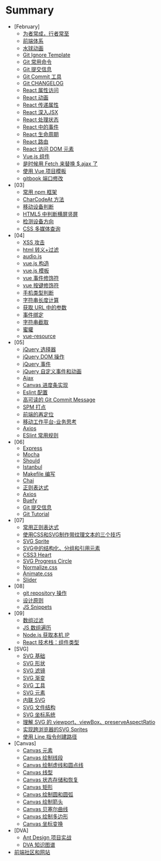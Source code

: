 # Summary

* [February]
    * [为者常成，行者常至](/02/06.begin.md)
    * [前端体系](/02/08.frontend.map.md)
    * [水球动画](/02/08.water.bubble.md)
    * [Git Ignore Template](/02/08.gitignore.template.md)
    * [Git 常用命令](/02/09.git.command.md)
    * [Git 提交信息](/02/09.git.commit.md)
    * [Git Commit 工具](/02/09.git.commit.tools.md)
    * [Git CHANGELOG](/02/09.git.changelog.md)
    * [React 属性访问](/02/10.react.props.md)
    * [React 动画](/02/10.react.animate.md)
    * [React 传递属性](/02/13.react.props.transmit.md)
    * [React 深入JSX](/02/13.react.jsx.md)
    * [React 处理状态](/02/13.react.state.md)
    * [React 中的事件](/02/13.react.events.md)
    * [React 生命周期](/02/13.react.lifecycle.md)
    * [React 路由](/02/13.react.router.md)
    * [React 访问 DOM 元素](/02/14.react.dom.md)
    * [Vue.js 组件](/02/17.vue.component.md)
    * [是时候用 Fetch 来替换 $.ajax 了](/02/23.ajax.md)
    * [使用 Vue 项目模板](/02/23.vue.template.md)
    * [gitbook 端口修改](/02/27.gitbook.port.md)
* [03]
    * [常用 npm 框架](/03/07.tools.md)
    * [CharCodeAt 方法](/03/14.js.charcodeat.md)
    * [移动设备判断](/03/31.mobile.device.md)
    * [HTML5 中判断横屏竖屏](/03/31.media.screen.md)
    * [检测设备方向](/03/31.device.detection.md)
    * [CSS 多媒体查询](/03/31.media.query.md)
* [04]
    * [XSS 攻击](/04/12.xss.md)
    * [html 转义+过滤](/04/12.html.encode.md)
    * [audio.js](/04/13.audiojs.md)
    * [vue.js 构造](/04/13.vue.construct.md)
    * [vue.js 模板](/04/13.vue.template.md)
    * [vue 事件修饰符](/04/14.vue.event.md)
    * [vue 按键修饰符](/04/14.vue.keyboard.md)
    * [手机类型判断](/04/20.mobile.detect.md)
    * [字符串长度计算](/04/20.string.length.md)
    * [获取 URL 中的参数](/04/20.query.string.md)
    * [事件绑定](/04/20.bind.event.md)
    * [字符串截取](/04/21.string.sub.md)
    * [蜜貛](/04/27.mellivora.capensis.md)
    * [vue-resource](/04/28.vue.resource.md)
* [05]
    * [jQuery 选择器](/05/02.jquery.selector.md)
    * [jQuery DOM 操作](/05/02.jquery.dom.md)
    * [jQuery 事件](/05/02.jquery.events.md)
    * [jQuery 自定义事件和动画](/05/02.jquery.animate.md)
    * [Ajax](/05/02.jquery.ajax.md)
    * [Canvas 进度条实现](/05/02.canvas.progress.md)
    * [Eslint 配置](/05/09.eslint.md)
    * [高可读的 Git Commit Message](/05/10.git.message.md)
    * [SPM 打点](/05/11.spm.md)
    * [前端的再定位](/05/11.frontend.meaning.md)
    * [移动工作平台-业务思考](/05/11.crm.thinking.md)
    * [Axios](/05/16.axios.md)
    * [ESlint 常用规则](/05/19.eslint.rules.md)
* [06]
    * [Express](/06/19.express.md)
    * [Mocha](/06/19.mocha.md)
    * [Should](/06/19.should.md)
    * [Istanbul](/06/19.istanbul.md)
    * [Makefile 编写](/06/19.makefile.md)
    * [Chai](/06/19.chai.md)
    * [正则表达式](/06/19.reg.md)
    * [Axios](/06/26.axios.md)
    * [Buefy](/06/26.buefy.md)
    * [Git 提交信息](/06/28.git.log.md)
    * [Git Tutorial](/06/28.git.tutorial.md)
* [07]
    * [常用正则表达式](/07/03.reg.md)
    * [使用CSS和SVG制作带纹理文本的三个技巧](/07/06.text.css&svg.md)
    * [SVG Sprite](/07/06.svg.sprite.md)
    * [SVG中的结构化、分组和引用元素](/07/07.svg.group.md)
    * [CSS3 Heart](/07/07.css.heart.md)
    * [SVG Progress Circle](/07/07.svg.progress.circle.md)
    * [Normalize.css](/07/18.normalize.css.md)
    * [Animate.css](/07/26.animate.css.md)
    * [Slider](/07/27.slider.md)
* [08]
    * [git repository 操作](/08/01.git.repository.md)
    * [设计原则](/08/03.design.antd.md)
    * [JS Snippets](/08/03.js.snippets.md)
* [09]
    * [数组过滤](/09/11.array.filter.md)
    * [JS 数组遍历](/09/12.array.loop.md)
    * [Node.js 获取本机 IP](/09/20.os.ip.md)
    * [React 技术栈：组件类型](/09/21.react.component.md)
* [SVG]
    * [SVG 基础](/svg/01.svg.basic.md)
    * [SVG 形状](/svg/02.svg.shape.md)
    * [SVG 滤镜](/svg/03.svg.filter.md)
    * [SVG 渐变](/svg/04.svg.gradient.md)
    * [SVG 工具](/svg/05.svg.tool.md)
    * [SVG 元素](/svg/06.svg.element.md)
    * [内联 SVG](/svg/07.svg.inline.md)
    * [SVG 文件结构](/svg/08.svg.structure.md)
    * [SVG 坐标系统](/svg/09.svg.coordinate.md)
    * [理解 SVG 的 viewport、viewBox、preserveAspectRatio](/svg/10.svg.viewbox.md)
    * [实现跨浏览器的SVG Sprites](/svg/11.svg.sprites.md)
    * [使用 Line 指令创建路径](/svg/12.svg.line.md)
* [Canvas]
    * [Canvas 元素](/canvas/01.canvas.start.md)
    * [Canvas 绘制线段](/canvas/02.canvas.line.md)
    * [Canvas 绘制虚线和圆点线](/canvas/03.canvas.dashed.line.md)
    * [Canvas 线型](/canvas/04.canvas.line.style.md)
    * [Canvas 状态存储和恢复](/canvas/05.canvas.state.md)
    * [Canvas 矩形](/canvas/06.canvas.rect.md)
    * [Canvas 绘制圆和圆弧](/canvas/07.canvas.arc.md)
    * [Canvas 绘制箭头](/canvas/08.canvas.arrows.md)
    * [Canvas 贝塞尔曲线](/canvas/09.canvas.bezier-curve.md)
    * [Canvas 绘制多边形](/canvas/10.canvas.polygon.md)
    * [Canvas 坐标变换](/canvas/11.canvas.coordinate.md)
* [DVA]
    * [Ant Design 项目实战](/dva/01.dva.start.md)
    * [DVA 知识图谱](/dva/02.dva.knowledge.map.md)
* [前端社区和网站](/extend/blog.md)
